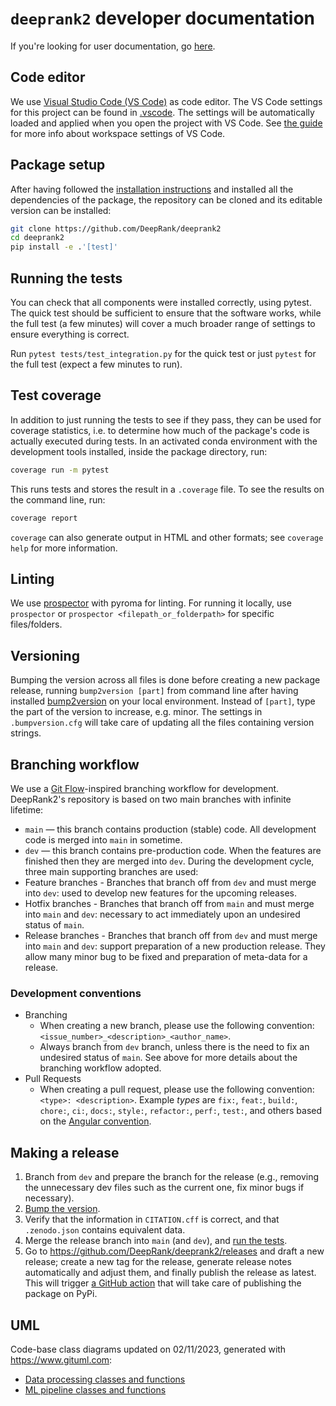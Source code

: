 # `deeprank2` developer documentation

If you're looking for user documentation, go [here](README.md).

## Code editor

We use [Visual Studio Code (VS Code)](https://code.visualstudio.com/) as code editor.
The VS Code settings for this project can be found in [.vscode](.vscode).
The settings will be automatically loaded and applied when you open the project with VS Code.
See [the guide](https://code.visualstudio.com/docs/getstarted/settings) for more info about workspace settings of VS Code.

## Package setup

After having followed the [installation instructions](https://github.com/DeepRank/deeprank2#installation) and installed all the dependencies of the package, the repository can be cloned and its editable version can be installed:

```bash
git clone https://github.com/DeepRank/deeprank2
cd deeprank2
pip install -e .'[test]'
```

## Running the tests

You can check that all components were installed correctly, using pytest.
The quick test should be sufficient to ensure that the software works, while the full test (a few minutes) will cover a much broader range of settings to ensure everything is correct.

Run `pytest tests/test_integration.py` for the quick test or just `pytest` for the full test (expect a few minutes to run).

## Test coverage

In addition to just running the tests to see if they pass, they can be used for coverage statistics, i.e. to determine how much of the package's code is actually executed during tests. In an activated conda environment with the development tools installed, inside the package directory, run:

```bash
coverage run -m pytest
```

This runs tests and stores the result in a `.coverage` file. To see the results on the command line, run:

```bash
coverage report
```

`coverage` can also generate output in HTML and other formats; see `coverage help` for more information.

## Linting

We use [prospector](https://pypi.org/project/prospector/) with pyroma for linting. For running it locally, use `prospector` or `prospector <filepath_or_folderpath>` for specific files/folders.

## Versioning

Bumping the version across all files is done before creating a new package release, running `bump2version [part]` from command line after having installed [bump2version](https://pypi.org/project/bump2version/) on your local environment. Instead of `[part]`, type the part of the version to increase, e.g. minor. The settings in `.bumpversion.cfg` will take care of updating all the files containing version strings.

## Branching workflow

We use a [Git Flow](https://nvie.com/posts/a-successful-git-branching-model/)-inspired branching workflow for development. DeepRank2's repository is based on two main branches with infinite lifetime:
- `main` — this branch contains production (stable) code. All development code is merged into `main` in sometime.
- `dev` — this branch contains pre-production code. When the features are finished then they are merged into `dev`.
During the development cycle, three main supporting branches are used:
- Feature branches - Branches that branch off from `dev` and must merge into `dev`: used to develop new features for the upcoming releases. 
- Hotfix branches - Branches that branch off from `main` and must merge into `main` and `dev`: necessary to act immediately upon an undesired status of `main`.
- Release branches - Branches that branch off from `dev` and must merge into `main` and `dev`: support preparation of a new production release. They allow many minor bug to be fixed and preparation of meta-data for a release.

### Development conventions 

- Branching
  - When creating a new branch, please use the following convention: `<issue_number>_<description>_<author_name>`.
  - Always branch from `dev` branch, unless there is the need to fix an undesired status of `main`. See above for more details about the branching workflow adopted. 
- Pull Requests
  - When creating a pull request, please use the following convention: `<type>: <description>`. Example _types_ are `fix:`, `feat:`, `build:`, `chore:`, `ci:`, `docs:`, `style:`, `refactor:`, `perf:`, `test:`, and others based on the [Angular convention](https://github.com/angular/angular/blob/22b96b9/CONTRIBUTING.md#-commit-message-guidelines).

## Making a release 

1. Branch from `dev` and prepare the branch for the release (e.g., removing the unnecessary dev files such as the current one, fix minor bugs if necessary).
2. [Bump the version](https://github.com/DeepRank/deeprank2/blob/dev/README.dev.md#versioning). 
3. Verify that the information in `CITATION.cff` is correct, and that `.zenodo.json` contains equivalent data.
4. Merge the release branch into `main` (and `dev`), and [run the tests](https://github.com/DeepRank/deeprank2/blob/dev/README.dev.md#running-the-tests).
5. Go to https://github.com/DeepRank/deeprank2/releases and draft a new release; create a new tag for the release, generate release notes automatically and adjust them, and finally publish the release as latest. This will trigger [a GitHub action](https://github.com/DeepRank/deeprank2/actions/workflows/release.yml) that will take care of publishing the package on PyPi.   

## UML

Code-base class diagrams updated on 02/11/2023, generated with https://www.gituml.com:
- [Data processing classes and functions](https://gituml-media.s3.ap-southeast-2.amazonaws.com/production_diagram_2026.svg?AWSAccessKeyId=AKIA5BNPSF2PVKDZ4QNO&Signature=1AfRXogJj5JwWqIehv8vzdUC5So%3D&Expires=1698939357)
- [ML pipeline classes and functions]([https://gituml-media.s3.ap-southeast-2.amazonaws.com/production_diagram_2025.svg?AWSAccessKeyId=AKIA5BNPSF2PVKDZ4QNO&Signature=eeYNfbm8yYfYfkVgRJyRhv9D1zs%3D&Expires=1698939046](https://plantuml.atug.com/svg/xLhTRziu4dyNiF-3WNlPFLoCsaLVYY90jacp1T9SaMHnZmGZqJ8HYjIIb1FlNl_t6tv9f2JB7vlUmztwnUHmXfmP_ZWSaiePLcg64ELK8uJgxUp3XqeK3IFdvr2S_VZb7qBcQrhyD0F2townVBed-5eImcT_P3Fu8RGXKb714Sg-PRdjxvAGMcB-T8arLaHxJjj6L5n6Mi3G1Ncnn89iQ4v2qJ4MA_ktBbRlK8trsb6j329SI-exh0ZchgIQHnZJ5ZMMPL94AyeqaPwYdbn1Oigx4Yf0Qrjj547wjwBoTZeV_VYJg-PhaZyXgnTqIbHAftnD9DMa0AKbhdgjPcY4UO6y6zfMKTMD9iWOWvGkMhea6CY9rQ7DMOISVO5grGBVrZ083aH6k2yfl25eJPM6-hSi2zFquTzd_QdB-bFvzxEpyvasc9YxwPgz3_FMPvtFpsVhT_LsVYr5KmEVqNoBIbFBF5Ak9IrIb1HaXHkcqGPBDvyhiBsH9AsWWkR9nCBKSRKIScgoWh2dWbZmZC054fo0RhJmFkaPOtmJATlfZ-jrQW3UOChm8oE852L1YVfT6nT5hordZOAPfBo4-TThKOoxerqPmzw7pcafgNkwnJ9KuvNz2UwPScZdFU_GmjLEYKJNTvylqTUBkuVF5pVeqzN5mwztL-ZsuiiL41yUhkvkdUvCbBPmTdOMBGQpO9x8LZbb8otcyq4uUp_B1TSGAjJilCSQutcIBOBDBZwpqa3P4X0n1z_UG958u6vC4EtnIJ8tmGC2qGu6kn2lNW1W7BCRofy2N_wdTe1lhoJ_aVCxKWAMp4uIzWl1Dmnl8RYzUVDcG5aCACi1vQrR17dQIrTVZ88RKF-CPT67DpBBmlIEHACXJ7kovtQuSO6Hy_aNwm4ByiIqB3KqYgOWz14wVriuF4IMJubymIzVXM03gSNn0orF6kZjf1G0ZM23sNWEZXHOP1r6Ffe2NT4Sw_z5dAJcPKE33yNBfDWaPeuVS7doW6_tIkx2px522myX24m4z3W-IcMH9CJl5C9901ymzdHDc5ydU5xVtjuOGqC2eZLaMYOZhrZTfGgXOhVyK74GRQizY3ivOv0dEDc8a41SDHMaBahXibqCJLsOpDN8-Qqr1NrGFQpn-wOc4eZU51YAGPfgoxM4NLZaA34c41EZUbPu7b3C4sJ3aLv36bgk4IVwMSYdCTs2Ba6t2qPBNe5hE_rw8oLhl3N5z1NB-kvm8F7JqXs4S0DfehJdhgpVcqao0YmIo8qmjfhkOqmyC0BaJm2768cF58Vp6gICc7F2L81DIdZEtHyVZRJ8pE28b-ra4flbc5CMWUn6xGwmhNPPfwUD75-3CDW4YaorygbMQsxaYjlew1jo-tRlwVQbfTzj5lv_kHTQkwo30RCmiDMkK_Qz7tIoUPasZqNKnNwMfNV12XXFm3RO5qa2wdfQ1iWDcMxxoRGFZv-XmMnTCJHNkVz3RRWC11jWW2eFW-xt0MkgT1QRSWYc5eYyw1x2RAcb5rBKOCkhOC-gbJdbB2nwBW_WsyUntD-7rNzlFvRBkGoEJoTXi9KpaNHaa82n0T__4mJ_mjm4vhZmI_Haz2Kz78J3KOanHDvYkY6cAy4QWppCOcYcITPaTfLCL3G_EmR8TWriFNjFVclCIi0CTEwKE4AcLJMsyzObUQrn_XfaaLOz3ksTrKdM-c6oP4ohuou3tiVAd2Is715BFTBPupp23JygEJy1beaim6ktWX7WHeM2mYFGlBUtOnSX9fwMK3Qye9BachXhr6T2oxN-Zi5oJEbir99XKkbqEumvpZ7lhoyU_di9fXajiqCwa8sf6uBkGMpBY6qyrPnk3tccAl4f6tmGCmUWdKe6P2RCeDG8R1_Cur4NGVt9chpKGXheEFnYdQ-HehyJf8a_ryQqzYNATeaSCf8NixYSlfwDln_aJU4UiynzCDBRchGr0-rMYvRGgX0e6ynSVUHrRlW6GMfXhC4RKhYB0WUkqMUAz8s12QLM3S_RF8YvxATxhEZwioLadncKDXSCxOi7jmhuOYCnu_u1a9TrqzrX90g9Mjk-oA0tQA4Lp8oCBqlK6dilrf9OVmLRxGkbkmfPDwiL8_vQPE91ClL1zoO9y-9qabtTOCJLx3jbr0nprBL2XHPnguCHAaYEjn5XF7TqJpjXyc4deT0VuJaPPu36fcsolcyhq1HTbLQmW9BR8ZUkxqSbn9KKLMX96lgBgciCHhUNF0uTyLsLewJliOxKcyQkiNGcMLq25RZzKcifvWRDpZyiIBTCGfDzN8exXR2neYL03xNO2ieOTyQBm9FDr8UYqT95w11j9jvZ4vP_MizTUSTz58oHtDz73aDL8ccUgMuic80tnkK4LupFtMm9K4SCWd2iHBT3TdgPb-NU4vf7IyAI3EQ7SR7QJVVHYNb0XIs4zqE85XiA8QN3gzb0km5WomXA9Rj6n3BvqjVZu_KS4CnBigCz5_KMe41gKtZTHxvSL5K3FMnHBGGp6yq9_Wjkwpeh8BM90J_IWcemq6wK0nwlIlS6RHQeZ-RfEgsPqF6BzAWvriKlSrNRZPJXBIoErekx11nSA_oobnEwji3TozWsp1_DaeEefQbVhtj7W2YaSbflaG8nHH2M4c_t2bRvt5oCLpaxXDK-SZdtghtyFvkPsyjbbciAs2iisVPUYxe6jd04i3jXBYJnG6Xu-A87egp_SeSOGTZCXJl4mSoKs1SXC7Kf0kpNrEnj8Rhca1b0z6ttL1EEKUKJeWsHZq8HlslccB7e4D5kejz2TcvrK5xv4_BJWJm4ajGX8qbe6kP3o7978I6tNOA2p7T4H4OMa9VaL9Ha1LJPRvF0M-RRbMUgmphi7bP0ur4TegrcAZC-JX-eninZMZpOpUDHm9dcPygntARlS7qNFPkljUHtSqrlNinvwa05iqCDSSUjfgg0vL_M6hEtUxl2YJ4tLutoAqJ2lWDSeaEDvI7ZHpPYjf_37Jb5xXcSYIvDWjwYC6s-ckDmhlspVXonAPZxo-MdTwChmdzRvRujhDUuNTN7MBXFiU7esOX2TjhgOcwYtoTppZV9p6gA4nOzcEpOVAW9I-daXCR4cxWJY3MzqPDWCysRP9SJKeSYUxAJCKXF2enuTZV_P6QMMxJCLaAOlsi2MHYS7elPutPsJVMl5PizFp_FIwgRYfdFitx8O1x8Z5IrtiAnjdeqmUy_)https://plantuml.atug.com/svg/xLhTRziu4dyNiF-3WNlPFLoCsaLVYY90jacp1T9SaMHnZmGZqJ8HYjIIb1FlNl_t6tv9f2JB7vlUmztwnUHmXfmP_ZWSaiePLcg64ELK8uJgxUp3XqeK3IFdvr2S_VZb7qBcQrhyD0F2townVBed-5eImcT_P3Fu8RGXKb714Sg-PRdjxvAGMcB-T8arLaHxJjj6L5n6Mi3G1Ncnn89iQ4v2qJ4MA_ktBbRlK8trsb6j329SI-exh0ZchgIQHnZJ5ZMMPL94AyeqaPwYdbn1Oigx4Yf0Qrjj547wjwBoTZeV_VYJg-PhaZyXgnTqIbHAftnD9DMa0AKbhdgjPcY4UO6y6zfMKTMD9iWOWvGkMhea6CY9rQ7DMOISVO5grGBVrZ083aH6k2yfl25eJPM6-hSi2zFquTzd_QdB-bFvzxEpyvasc9YxwPgz3_FMPvtFpsVhT_LsVYr5KmEVqNoBIbFBF5Ak9IrIb1HaXHkcqGPBDvyhiBsH9AsWWkR9nCBKSRKIScgoWh2dWbZmZC054fo0RhJmFkaPOtmJATlfZ-jrQW3UOChm8oE852L1YVfT6nT5hordZOAPfBo4-TThKOoxerqPmzw7pcafgNkwnJ9KuvNz2UwPScZdFU_GmjLEYKJNTvylqTUBkuVF5pVeqzN5mwztL-ZsuiiL41yUhkvkdUvCbBPmTdOMBGQpO9x8LZbb8otcyq4uUp_B1TSGAjJilCSQutcIBOBDBZwpqa3P4X0n1z_UG958u6vC4EtnIJ8tmGC2qGu6kn2lNW1W7BCRofy2N_wdTe1lhoJ_aVCxKWAMp4uIzWl1Dmnl8RYzUVDcG5aCACi1vQrR17dQIrTVZ88RKF-CPT67DpBBmlIEHACXJ7kovtQuSO6Hy_aNwm4ByiIqB3KqYgOWz14wVriuF4IMJubymIzVXM03gSNn0orF6kZjf1G0ZM23sNWEZXHOP1r6Ffe2NT4Sw_z5dAJcPKE33yNBfDWaPeuVS7doW6_tIkx2px522myX24m4z3W-IcMH9CJl5C9901ymzdHDc5ydU5xVtjuOGqC2eZLaMYOZhrZTfGgXOhVyK74GRQizY3ivOv0dEDc8a41SDHMaBahXibqCJLsOpDN8-Qqr1NrGFQpn-wOc4eZU51YAGPfgoxM4NLZaA34c41EZUbPu7b3C4sJ3aLv36bgk4IVwMSYdCTs2Ba6t2qPBNe5hE_rw8oLhl3N5z1NB-kvm8F7JqXs4S0DfehJdhgpVcqao0YmIo8qmjfhkOqmyC0BaJm2768cF58Vp6gICc7F2L81DIdZEtHyVZRJ8pE28b-ra4flbc5CMWUn6xGwmhNPPfwUD75-3CDW4YaorygbMQsxaYjlew1jo-tRlwVQbfTzj5lv_kHTQkwo30RCmiDMkK_Qz7tIoUPasZqNKnNwMfNV12XXFm3RO5qa2wdfQ1iWDcMxxoRGFZv-XmMnTCJHNkVz3RRWC11jWW2eFW-xt0MkgT1QRSWYc5eYyw1x2RAcb5rBKOCkhOC-gbJdbB2nwBW_WsyUntD-7rNzlFvRBkGoEJoTXi9KpaNHaa82n0T__4mJ_mjm4vhZmI_Haz2Kz78J3KOanHDvYkY6cAy4QWppCOcYcITPaTfLCL3G_EmR8TWriFNjFVclCIi0CTEwKE4AcLJMsyzObUQrn_XfaaLOz3ksTrKdM-c6oP4ohuou3tiVAd2Is715BFTBPupp23JygEJy1beaim6ktWX7WHeM2mYFGlBUtOnSX9fwMK3Qye9BachXhr6T2oxN-Zi5oJEbir99XKkbqEumvpZ7lhoyU_di9fXajiqCwa8sf6uBkGMpBY6qyrPnk3tccAl4f6tmGCmUWdKe6P2RCeDG8R1_Cur4NGVt9chpKGXheEFnYdQ-HehyJf8a_ryQqzYNATeaSCf8NixYSlfwDln_aJU4UiynzCDBRchGr0-rMYvRGgX0e6ynSVUHrRlW6GMfXhC4RKhYB0WUkqMUAz8s12QLM3S_RF8YvxATxhEZwioLadncKDXSCxOi7jmhuOYCnu_u1a9TrqzrX90g9Mjk-oA0tQA4Lp8oCBqlK6dilrf9OVmLRxGkbkmfPDwiL8_vQPE91ClL1zoO9y-9qabtTOCJLx3jbr0nprBL2XHPnguCHAaYEjn5XF7TqJpjXyc4deT0VuJaPPu36fcsolcyhq1HTbLQmW9BR8ZUkxqSbn9KKLMX96lgBgciCHhUNF0uTyLsLewJliOxKcyQkiNGcMLq25RZzKcifvWRDpZyiIBTCGfDzN8exXR2neYL03xNO2ieOTyQBm9FDr8UYqT95w11j9jvZ4vP_MizTUSTz58oHtDz73aDL8ccUgMuic80tnkK4LupFtMm9K4SCWd2iHBT3TdgPb-NU4vf7IyAI3EQ7SR7QJVVHYNb0XIs4zqE85XiA8QN3gzb0km5WomXA9Rj6n3BvqjVZu_KS4CnBigCz5_KMe41gKtZTHxvSL5K3FMnHBGGp6yq9_Wjkwpeh8BM90J_IWcemq6wK0nwlIlS6RHQeZ-RfEgsPqF6BzAWvriKlSrNRZPJXBIoErekx11nSA_oobnEwji3TozWsp1_DaeEefQbVhtj7W2YaSbflaG8nHH2M4c_t2bRvt5oCLpaxXDK-SZdtghtyFvkPsyjbbciAs2iisVPUYxe6jd04i3jXBYJnG6Xu-A87egp_SeSOGTZCXJl4mSoKs1SXC7Kf0kpNrEnj8Rhca1b0z6ttL1EEKUKJeWsHZq8HlslccB7e4D5kejz2TcvrK5xv4_BJWJm4ajGX8qbe6kP3o7978I6tNOA2p7T4H4OMa9VaL9Ha1LJPRvF0M-RRbMUgmphi7bP0ur4TegrcAZC-JX-eninZMZpOpUDHm9dcPygntARlS7qNFPkljUHtSqrlNinvwa05iqCDSSUjfgg0vL_M6hEtUxl2YJ4tLutoAqJ2lWDSeaEDvI7ZHpPYjf_37Jb5xXcSYIvDWjwYC6s-ckDmhlspVXonAPZxo-MdTwChmdzRvRujhDUuNTN7MBXFiU7esOX2TjhgOcwYtoTppZV9p6gA4nOzcEpOVAW9I-daXCR4cxWJY3MzqPDWCysRP9SJKeSYUxAJCKXF2enuTZV_P6QMMxJCLaAOlsi2MHYS7elPutPsJVMl5PizFp_FIwgRYfdFitx8O1x8Z5IrtiAnjdeqmUy_)
